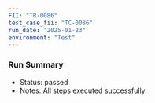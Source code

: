 ```yaml
---
FII: "TR-0086"
test_case_fii: "TC-0086"
run_date: "2025-01-23"
environment: "Test"
---
```


### Run Summary
- Status: passed
- Notes: All steps executed successfully.